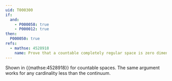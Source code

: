 ```yaml
---
uid: T000300
if:
  and:
    - P000058: true
    - P000012: true
then:
  P000050: true
refs:
  - mathse: 4528918
    name: Prove that a countable completely regular space is zero dimensional
---
```


Shown in {{mathse:4528918}} for countable spaces.  The same argument works for any cardinality less than the continuum.
